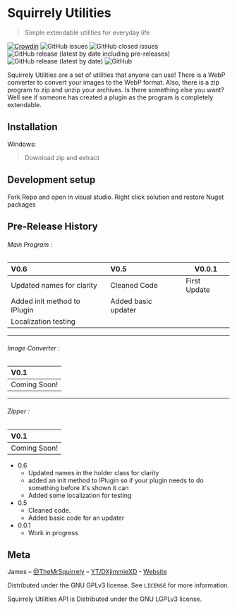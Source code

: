 # Squirrely Utilities
> Simple extendable utilities for everyday life

[![Crowdin](https://badges.crowdin.net/squirrely-utilities/localized.svg)](https://crowdin.com/project/squirrely-utilities) ![GitHub issues](https://img.shields.io/github/issues-raw/MrSquirrely/SquirrelyUtilities) ![GitHub closed issues](https://img.shields.io/github/issues-closed-raw/MrSquirrely/SquirrelyUtilities) ![GitHub release (latest by date including pre-releases)](https://img.shields.io/github/v/release/MrSquirrely/SquirrelyUtilities?include_prereleases) ![GitHub release (latest by date)](https://img.shields.io/github/v/release/MrSquirrely/SquirrelyUtilities) ![GitHub](https://img.shields.io/github/license/MrSquirrely/SquirrelyUtilities)

Squirrely Utilities are a set of utilities that anyone can use! There is a WebP converter to convert your images to the WebP format. Also, there is a zip program to zip and unzip your archives. Is there something else you want? Well see if someone has created a plugin as the program is completely extendable.

## Installation
Windows: 
> Download zip and extract

## Development setup

Fork Repo and open in visual studio. Right click solution and restore Nuget packages



## Pre-Release History

###### Main Program : 

| V0.6                         | V0.5                | V0.0.1       |
| :--------------------------- | :------------------ | ------------ |
| Updated names for clarity    | Cleaned Code        | First Update |
| Added init method to IPlugin | Added basic updater |              |
| Localization testing         |                     |              |

------
###### Image Converter : 

| V0.1         |
| :----------- |
| Coming Soon! |

------
###### Zipper : 

| V0.1         |
| :----------- |
| Coming Soon! |


* 0.6 
  * Updated names in the holder class for clarity 
  * added an init method to IPlugin so if  your plugin needs to do something before it's shown it can 
  * Added some localization for testing 
* 0.5 
  * Cleaned code. 
  * Added basic code for an updater 
* 0.0.1
  * Work in progress

## Meta

James – [@TheMrSquirrely](https://twitter.com/TheMrSquirrely) – [YT/DXjimmieXD](https://youtube.com/DXjimmieXD) - [Website](http://mrsquirrely.net)

Distributed under the GNU GPLv3 license. See ``LICENSE`` for more information.

Squirrely Utilities API is Distributed under the GNU LGPLv3 license.

<!-- Markdown link & img dfn's -->
<!-- TODO: I'm tired. So thisl wait -->